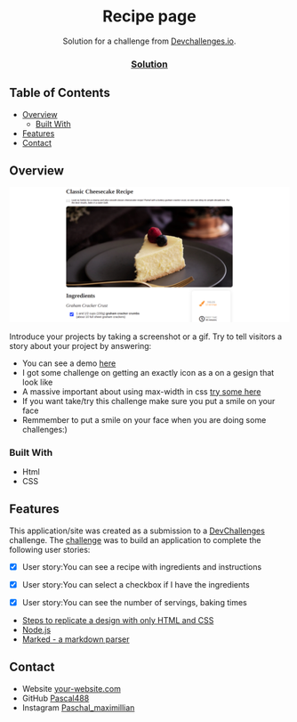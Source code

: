 <!-- Please update value in the {}  -->

<h1 align="center">Recipe page</h1>

<div align="center">
   Solution for a challenge from  <a href="http://devchallenges.io" target="_blank">Devchallenges.io</a>.
</div>

<div align="center">
  <h3>
  <a>
    <a href="https://{your-url-to-the-solution}">
      Solution
    </a>
  </h3>
</div>

<!-- TABLE OF CONTENTS -->

## Table of Contents

- [Overview](#overview)
  - [Built With](#built-with)
- [Features](#features)
- [Contact](#contact)

<!-- OVERVIEW -->

## Overview

![screenshot](/desktop.png)

Introduce your projects by taking a screenshot or a gif. Try to tell visitors a story about your project by answering:

- You can see a demo [here]()
- I got some challenge on getting an exactly icon as a on a gesign that look like
- A massive important about using max-width in css [try some here](https://www.w3schools.com/cssref/playit.asp?filename=playcss_max-width)
- If you want take/try  this challenge make sure you put a smile on your face
- Remmember to put a smile on your face when you are doing some challenges:)
   


### Built With


- Html
- CSS


## Features


This application/site was created as a submission to a [DevChallenges](https://devchallenges.io/challenges) challenge. The [challenge](https://devchallenges.io/challenges/TtUjDt19eIHxNQ4n5jps) was to build an application to complete the following user stories:

- [x] User story:You can see a recipe with ingredients and instructions
- [x] User story:You can select a checkbox if I have the ingredients
- [x] User story:You can see the number of servings, baking times



- [Steps to replicate a design with only HTML and CSS](https://devchallenges-blogs.web.app/how-to-replicate-design/)
- [Node.js](https://nodejs.org/)
- [Marked - a markdown parser](https://github.com/chjj/marked)

## Contact

- Website [your-website.com](https://{your-web-site-link})
- GitHub [Pascal488](https://github.com/Pascal488)
- Instagram [Paschal_maximillian](https://www.instagram.com/paschal_maximillian/)
